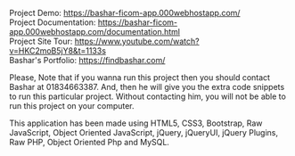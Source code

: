 Project Demo: https://bashar-ficom-app.000webhostapp.com/ <br>
Project Documentation: https://bashar-ficom-app.000webhostapp.com/documentation.html <br>
Project Site Tour: https://www.youtube.com/watch?v=HKC2moB5jY8&t=1133s <br>
Bashar's Portfolio: https://findbashar.com/ <br>

Please, Note that if you wanna run this project then you should contact Bashar at 01834663387. And, then he will give you the extra code snippets to run this particular project. Without contacting him, you will not be able to run this project on your computer.

This application has been made using HTML5, CSS3, Bootstrap, Raw JavaScript, Object Oriented JavaScript, jQuery, jQueryUI, jQuery Plugins, Raw PHP, Object Oriented Php and MySQL.
